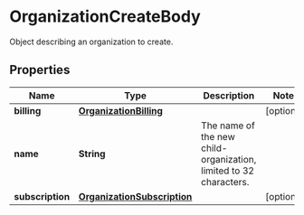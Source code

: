 

# OrganizationCreateBody

Object describing an organization to create.

## Properties

Name | Type | Description | Notes
------------ | ------------- | ------------- | -------------
**billing** | [**OrganizationBilling**](OrganizationBilling.md) |  |  [optional]
**name** | **String** | The name of the new child-organization, limited to 32 characters. | 
**subscription** | [**OrganizationSubscription**](OrganizationSubscription.md) |  |  [optional]




